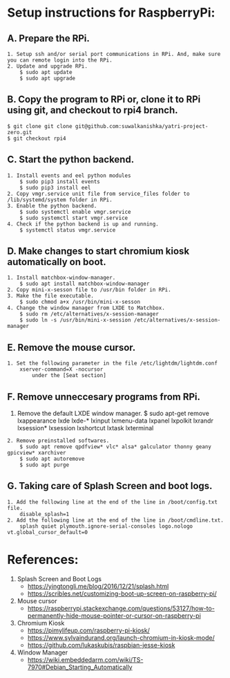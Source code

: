 # Setup instructions for RaspberryPi:

## A. Prepare the RPi.
    1. Setup ssh and/or serial port communications in RPi. And, make sure you can remote login into the RPi.
    2. Update and upgrade RPi.
        $ sudo apt update
        $ sudo apt upgrade

## B. Copy the program to RPi or, clone it to RPi using git, and checkout to rpi4 branch.
    $ git clone git clone git@github.com:suwalkanishka/yatri-project-zero.git
    $ git checkout rpi4

## C. Start the python backend.
    1. Install events and eel python modules
        $ sudo pip3 install events
        $ sudo pip3 install eel
    2. Copy vmgr.service unit file from service_files folder to /lib/systemd/system folder in RPi.
    3. Enable the python backend.
        $ sudo systemctl enable vmgr.service
        $ sudo systemctl start vmgr.service
    4. Check if the python backend is up and running.
        $ systemctl status vmgr.service

## D. Make changes to start chromium kiosk automatically on boot.
    1. Install matchbox-window-manager.
        $ sudo apt install matchbox-window-manager
    2. Copy mini-x-sesson file to /usr/bin folder in RPi.
    3. Make the file executable.
        $ sudo chmod a+x /usr/bin/mini-x-sesson
    4. Change the window manager from LXDE to Matchbox.
        $ sudo rm /etc/alternatives/x-session-manager
        $ sudo ln -s /usr/bin/mini-x-session /etc/alternatives/x-session-manager

## E. Remove the mouse cursor.
    1. Set the following parameter in the file /etc/lightdm/lightdm.conf
        xserver-command=X -nocursor
            under the [Seat section]

## F. Remove unneccesary programs from RPi.
   1. Remove the default LXDE window manager.
        $ sudo apt-get remove lxappearance lxde lxde-* lxinput lxmenu-data lxpanel lxpolkit lxrandr lxsession* lxsession lxshortcut    lxtask lxterminal

    2. Remove preinstalled softwares.
        $ sudo apt remove qpdfview* vlc* alsa* galculator thonny geany gpicview* xarchiver
        $ sudo apt autoremove
        $ sudo apt purge

## G. Taking care of Splash Screen and boot logs.
    1. Add the following line at the end of the line in /boot/config.txt file.
        disable_splash=1
    2. Add the following line at the end of the line in /boot/cmdline.txt.
        splash quiet plymouth.ignore-serial-consoles logo.nologo vt.global_cursor_default=0

# References:
1. Splash Screen and Boot Logs
    * https://yingtongli.me/blog/2016/12/21/splash.html
    * https://scribles.net/customizing-boot-up-screen-on-raspberry-pi/
2. Mouse cursor
    * https://raspberrypi.stackexchange.com/questions/53127/how-to-permanently-hide-mouse-pointer-or-cursor-on-raspberry-pi
3. Chromium Kiosk
    * https://pimylifeup.com/raspberry-pi-kiosk/
    * https://www.sylvaindurand.org/launch-chromium-in-kiosk-mode/
    * https://github.com/lukaskubis/raspbian-jesse-kiosk
4. Window Manager
    * https://wiki.embeddedarm.com/wiki/TS-7970#Debian_Starting_Automatically

